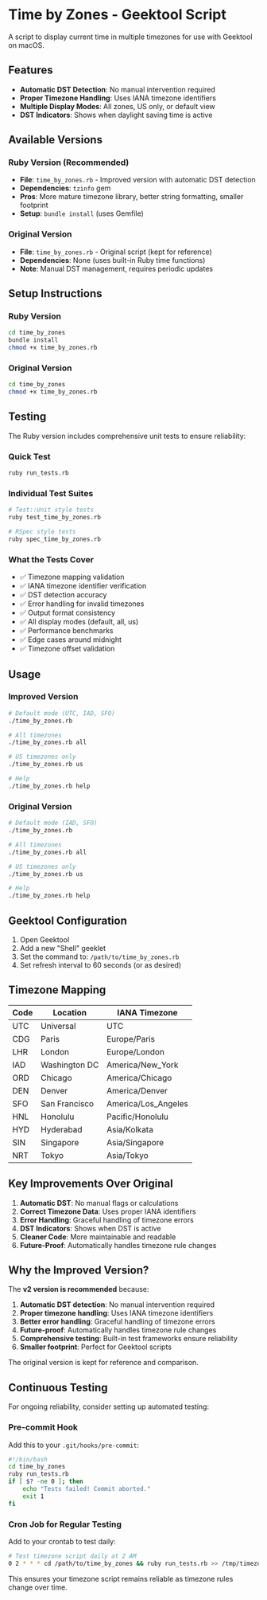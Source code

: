 # Time by Zones - Geektool Script

A script to display current time in multiple timezones for use with Geektool on macOS.

## Features

- **Automatic DST Detection**: No manual intervention required
- **Proper Timezone Handling**: Uses IANA timezone identifiers
- **Multiple Display Modes**: All zones, US only, or default view
- **DST Indicators**: Shows when daylight saving time is active

## Available Versions

### Ruby Version (Recommended)
- **File**: `time_by_zones.rb` - Improved version with automatic DST detection
- **Dependencies**: `tzinfo` gem
- **Pros**: More mature timezone library, better string formatting, smaller footprint
- **Setup**: `bundle install` (uses Gemfile)

### Original Version
- **File**: `time_by_zones.rb` - Original script (kept for reference)
- **Dependencies**: None (uses built-in Ruby time functions)
- **Note**: Manual DST management, requires periodic updates

## Setup Instructions

### Ruby Version
```bash
cd time_by_zones
bundle install
chmod +x time_by_zones.rb
```

### Original Version
```bash
cd time_by_zones
chmod +x time_by_zones.rb
```

## Testing

The Ruby version includes comprehensive unit tests to ensure reliability:

### Quick Test
```bash
ruby run_tests.rb
```

### Individual Test Suites
```bash
# Test::Unit style tests
ruby test_time_by_zones.rb

# RSpec style tests  
ruby spec_time_by_zones.rb
```

### What the Tests Cover
- ✅ Timezone mapping validation
- ✅ IANA timezone identifier verification
- ✅ DST detection accuracy
- ✅ Error handling for invalid timezones
- ✅ Output format consistency
- ✅ All display modes (default, all, us)
- ✅ Performance benchmarks
- ✅ Edge cases around midnight
- ✅ Timezone offset validation

## Usage

### Improved Version
```bash
# Default mode (UTC, IAD, SFO)
./time_by_zones.rb

# All timezones
./time_by_zones.rb all

# US timezones only
./time_by_zones.rb us

# Help
./time_by_zones.rb help
```

### Original Version
```bash
# Default mode (IAD, SFO)
./time_by_zones.rb

# All timezones
./time_by_zones.rb all

# US timezones only
./time_by_zones.rb us

# Help
./time_by_zones.rb help
```

## Geektool Configuration

1. Open Geektool
2. Add a new "Shell" geeklet
3. Set the command to: `/path/to/time_by_zones.rb`
4. Set refresh interval to 60 seconds (or as desired)

## Timezone Mapping

| Code | Location | IANA Timezone |
|------|----------|---------------|
| UTC  | Universal | UTC |
| CDG  | Paris | Europe/Paris |
| LHR  | London | Europe/London |
| IAD  | Washington DC | America/New_York |
| ORD  | Chicago | America/Chicago |
| DEN  | Denver | America/Denver |
| SFO  | San Francisco | America/Los_Angeles |
| HNL  | Honolulu | Pacific/Honolulu |
| HYD  | Hyderabad | Asia/Kolkata |
| SIN  | Singapore | Asia/Singapore |
| NRT  | Tokyo | Asia/Tokyo |

## Key Improvements Over Original

1. **Automatic DST**: No manual flags or calculations
2. **Correct Timezone Data**: Uses proper IANA identifiers
3. **Error Handling**: Graceful handling of timezone errors
4. **DST Indicators**: Shows when DST is active
5. **Cleaner Code**: More maintainable and readable
6. **Future-Proof**: Automatically handles timezone rule changes

## Why the Improved Version?

The **v2 version is recommended** because:

1. **Automatic DST detection**: No manual intervention required
2. **Proper timezone handling**: Uses IANA timezone identifiers
3. **Better error handling**: Graceful handling of timezone errors
4. **Future-proof**: Automatically handles timezone rule changes
5. **Comprehensive testing**: Built-in test frameworks ensure reliability
6. **Smaller footprint**: Perfect for Geektool scripts

The original version is kept for reference and comparison.

## Continuous Testing

For ongoing reliability, consider setting up automated testing:

### Pre-commit Hook
Add this to your `.git/hooks/pre-commit`:
```bash
#!/bin/bash
cd time_by_zones
ruby run_tests.rb
if [ $? -ne 0 ]; then
    echo "Tests failed! Commit aborted."
    exit 1
fi
```

### Cron Job for Regular Testing
Add to your crontab to test daily:
```bash
# Test timezone script daily at 2 AM
0 2 * * * cd /path/to/time_by_zones && ruby run_tests.rb >> /tmp/timezone_tests.log 2>&1
```

This ensures your timezone script remains reliable as timezone rules change over time. 